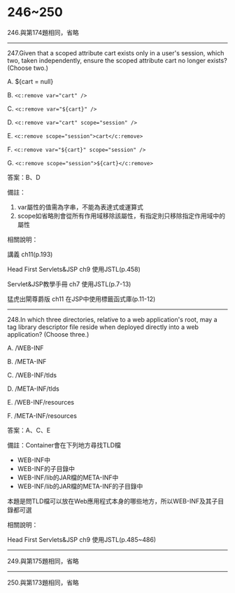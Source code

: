 246~250
========================

246.與第174題相同，省略

---
247.Given that a scoped attribute cart exists only in a user's session, which two, taken independently, ensure the scoped attribute cart no longer exists?  (Choose two.)

A.   ${cart = null} 

B.   `<c:remove var="cart" />` 

C.   `<c:remove var="${cart}" />` 

D.   `<c:remove var="cart" scope="session" />` 

E.   `<c:remove scope="session">cart</c:remove>` 

F.   `<c:remove var="${cart}" scope="session" />` 

G.   `<c:remove scope="session">${cart}</c:remove>`

答案：B、D

備註：

1. var屬性的值需為字串，不能為表達式或運算式
2. scope如省略則會從所有作用域移除該屬性，有指定則只移除指定作用域中的屬性

相關說明：

講義 ch11(p.193)

Head First Servlets&JSP ch9 使用JSTL(p.458)

Servlet&JSP教學手冊 ch7 使用JSTL(p.7-13)

猛虎出閘尊爵版 ch11 在JSP中使用標籤函式庫(p.11-12)

---
248.In which three directories, relative to a web application's root, may a tag library descriptor file reside when deployed directly into a web application? (Choose three.)

A.   /WEB-INF 

B.   /META-INF 

C.   /WEB-INF/tlds 

D.   /META-INF/tlds 

E.   /WEB-INF/resources 

F.   /META-INF/resources

答案：A、C、E

備註：Container會在下列地方尋找TLD檔

* WEB-INF中
* WEB-INF的子目錄中
* WEB-INF/lib的JAR檔的META-INF中
* WEB-INF/lib的JAR檔的META-INF的子目錄中

本題是問TLD檔可以放在Web應用程式本身的哪些地方，所以WEB-INF及其子目錄都可選

相關說明：

Head First Servlets&JSP ch9 使用JSTL(p.485~486)

---
249.與第175題相同，省略

---
250.與第173題相同，省略